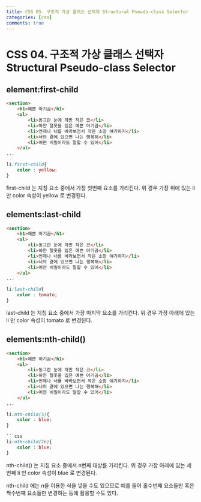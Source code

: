 ```yaml
---
title: CSS 05. 구조적 가상 클래스 선택자 Structural Pseudo-class Selector
categories: [css]
comments: true
---
```


# CSS 04. 구조적 가상 클래스 선택자 Structural Pseudo-class Selector

## element:first-child

```html
<section>
    <h1>예쁜 아기곰</h1>
    <ul>
        <li>동그란 눈에 까만 작은 코</li>
        <li>하얀 털옷을 입은 예쁜 아기곰</li>
        <li>언제나 너를 바라보면서 작은 소망 얘기하지</li>
        <li>너의 곁에 있으면 나는 행복해</li>
        <li>어떤 비밀이라도 말할 수 있어</li>
    </ul>
...
```

```css
li:first-child{
    color : yellow;
}
```

first-child 는 지칭 요소 중에서 가장 첫번째 요소를 가리킨다.
위 경우 가장 위에 있는 li 만 color 속성이 yellow 로 변경된다.


## elements:last-child
```html
<section>
    <h1>예쁜 아기곰</h1>
    <ul>
        <li>동그란 눈에 까만 작은 코</li>
        <li>하얀 털옷을 입은 예쁜 아기곰</li>
        <li>언제나 너를 바라보면서 작은 소망 얘기하지</li>
        <li>너의 곁에 있으면 나는 행복해</li>
        <li>어떤 비밀이라도 말할 수 있어</li>
    </ul>
...
```

```css
li:last-child{
    color : tomato;
}
```

last-child 는 지칭 요소 중에서 가장 마지막 요소를 가리킨다.
위 경우 가장 아래에 있는 li 만 color 속성이 tomato 로 변경된다.


## elements:nth-child()

```html
<section>
    <h1>예쁜 아기곰</h1>
    <ul>
        <li>동그란 눈에 까만 작은 코</li>
        <li>하얀 털옷을 입은 예쁜 아기곰</li>
        <li>언제나 너를 바라보면서 작은 소망 얘기하지</li>
        <li>너의 곁에 있으면 나는 행복해</li>
        <li>어떤 비밀이라도 말할 수 있어</li>
    </ul>
...
```

```css
li:nth-child(3){
    color : blue;
}

```css
li:nth-child(2n){
    color : blue;
}
```

nth-child() 는 지칭 요소 중에서 n번째 대상를 가리킨다.
위 경우 가장 아래에 있는 세번째 li 만 color 속성이 blue 로 변경된다.

nth-child 에는 n을 이용한 식을 넣을 수도 있으므로
예를 들어 홀수번째 요소들만 혹은 짝수번째 요소들만 변경하는 등에 활용할 수도 있다.